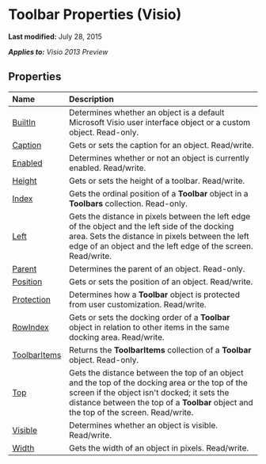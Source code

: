 
# Toolbar Properties (Visio)

 **Last modified:** July 28, 2015

 _**Applies to:** Visio 2013 Preview_

## Properties



|**Name**|**Description**|
|:-----|:-----|
| [BuiltIn](fd1b2a6d-0de9-6892-37c7-0bd96e8e8458.md)|Determines whether an object is a default Microsoft Visio user interface object or a custom object. Read-only.|
| [Caption](953f0a2c-3fae-5d21-8107-ebadebd7087b.md)|Gets or sets the caption for an object. Read/write.|
| [Enabled](976dc702-e8dd-f39c-58b3-ee0d0127a1cd.md)|Determines whether or not an object is currently enabled. Read/write.|
| [Height](566ec5d0-6eb7-abf4-8547-80b941e6b54c.md)|Gets or sets the height of a toolbar. Read/write.|
| [Index](8af96f5a-1c41-633c-3542-d720712444bd.md)|Gets the ordinal position of a  **Toolbar** object in a **Toolbars** collection. Read-only.|
| [Left](2929fef2-0855-dae1-9c60-0208d1de4dee.md)|Gets the distance in pixels between the left edge of the object and the left side of the docking area. Sets the distance in pixels between the left edge of an object and the left edge of the screen. Read/write.|
| [Parent](3d84d750-6d60-cd5e-3dc6-f1d8141ba58a.md)|Determines the parent of an object. Read-only.|
| [Position](a1642793-7e72-332e-db3c-67438ac62675.md)|Gets or sets the position of an object. Read/write.|
| [Protection](2f2120db-78de-d37c-4764-c3fabe17a6f5.md)|Determines how a  **Toolbar** object is protected from user customization. Read/write.|
| [RowIndex](f55616ce-73a0-332b-ece0-f9f83ef43547.md)|Gets or sets the docking order of a  **Toolbar** object in relation to other items in the same docking area. Read/write.|
| [ToolbarItems](1be6c5b1-a97e-9f59-efd5-d19e37af0076.md)|Returns the  **ToolbarItems** collection of a **Toolbar** object. Read-only.|
| [Top](63adeae5-c962-4e83-67de-d89035ee9bce.md)|Gets the distance between the top of an object and the top of the docking area or the top of the screen if the object isn't docked; it sets the distance between the top of a  **Toolbar** object and the top of the screen. Read/write.|
| [Visible](f6d0771a-c40f-b11b-1355-50510506b98f.md)|Determines whether an object is visible. Read/write.|
| [Width](aa956e43-4cfc-e0f3-7fa4-7451d2e9755b.md)|Gets the width of an object in pixels. Read/write.|
